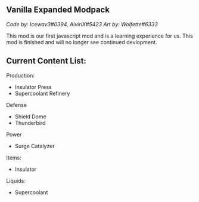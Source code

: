 Vanilla Expanded Modpack
--
*Code by: Icewav3#0394, AiviriX#5423*
*Art by: Wolfette#6333*


This mod is our first javascript mod and is a learning experience for us. This mod is finished and will no longer see continued devlopment.

Current Content List:
-


Production:
- Insulator Press
- Supercoolant Refinery


Defense
- Shield Dome
- Thunderbird

Power
- Surge Catalyzer


Items:
- Insulator


Liquids:
 - Supercoolant
